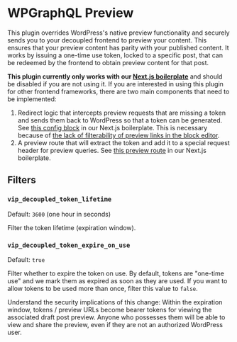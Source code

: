 # WPGraphQL Preview

This plugin overrides WordPress's native preview functionality and securely sends you to your decoupled frontend to preview your content. This ensures that your preview content has parity with your published content. It works by issuing a one-time use token, locked to a specific post, that can be redeemed by the frontend to obtain preview content for that post.

**This plugin currently only works with our [Next.js boilerplate][nextjs-boilerplate]** and should be disabled if you are not using it. If you are interested in using this plugin for other frontend frameworks, there are two main components that need to be implemented:

1. Redirect logic that intercepts preview requests that are missing a token and sends them back to WordPress so that a token can be generated. See [this config block][config-block] in our Next.js boilerplate. This is necessary because of [the lack of filterability of preview links in the block editor][preview-issue].
2. A preview route that will extract the token and add it to a special request header for preview queries. See [this preview route][preview-route] in our Next.js boilerplate.

## Filters

### `vip_decoupled_token_lifetime`

Default: `3600` (one hour in seconds)

Filter the token lifetime (expiration window).

### `vip_decoupled_token_expire_on_use`

Default: `true`

Filter whether to expire the token on use. By default, tokens are "one-time use" and we mark them as expired as soon as they are used. If you want to allow tokens to be used more than once, filter this value to `false`.

Understand the security implications of this change: Within the expiration window, tokens / preview URLs become bearer tokens for viewing the associated draft post preview. Anyone who possesses them will be able to view and share the preview, even if they are not an authorized WordPress user.

[config-block]: https://github.com/Automattic/vip-go-nextjs-skeleton/blob/d0dd9d91597a83007fd5eec2d008f96e1086dab3/next.config.js#L91-L113
[nextjs-boilerplate]: https://github.com/Automattic/vip-go-nextjs-skeleton
[preview-issue]: https://github.com/WordPress/gutenberg/issues/13998
[preview-route]: https://github.com/Automattic/vip-go-nextjs-skeleton/blob/d0dd9d91597a83007fd5eec2d008f96e1086dab3/pages/preview/%5Btoken%5D/%5Bid%5D.tsx
